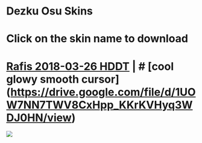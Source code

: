 # Dezku Osu Skins 

# Click on the skin name to download

# [Rafis 2018-03-26 HDDT](https://drive.google.com/file/d/1UOW7NN7TWV8CxHpp_KKrKVHyq3WDJ0HN/view) | # [cool glowy smooth cursor] (https://drive.google.com/file/d/1UOW7NN7TWV8CxHpp_KKrKVHyq3WDJ0HN/view)
![](https://osu.ppy.sh/ss/16631214/184d)
